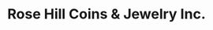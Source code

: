 ---
title: "Rose Hill Coins & Jewelry Inc."
url: /boise/rose-hill-coins-and-jewelry-inc/
shop: jewelry
---